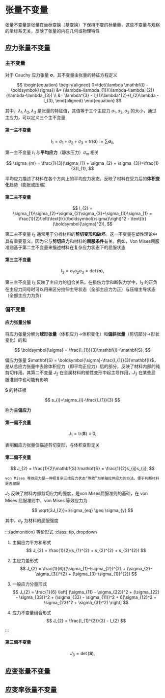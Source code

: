 # 张量不变量

<span class="gray-text">
张量不变量是张量在坐标变换（基变换）下保持不变的标量量，这些不变量与观察的坐标系无关，反映了张量的内在几何或物理特性
</span>

## 应力张量不变量

### 主不变量

对于 Cauchy 应力张量 $\boldsymbol{\sigma}$，其不变量由张量的特征方程定义

$$
\begin{equation}
\begin{aligned}
0=\det(\lambda \mathbf{I} - \boldsymbol{\sigma}) &= (\lambda-\lambda_{1})(\lambda-\lambda_{2})(\lambda-\lambda_{3}) \\
&= \lambda^{3} - I_{1}\lambda^{2}+I_{2}\lambda - I_{3},
\end{aligned}
\end{equation}
$$

其中，$\lambda_{1},\lambda_{2},\lambda_{3}$ 是张量的特征值，其值等于三个主应力 $\sigma_{1},\sigma_{2},\sigma_{3}$ 的大小，通过主应力，可以定义三个主不变量

#### 第一主不变量

$$
I_{1} = \sigma_{1}+\sigma_{2}+\sigma_{3} = \text{tr}(\boldsymbol{\sigma}) := \sum_{i}\boldsymbol{\sigma}_{ii},
$$

第一主不变量 $I_{1}$ 与**平均应力**（静水压力）$\sigma_{m}$ 相关

$$
\sigma_{m} = \frac{1}{3}(\sigma_{1} + \sigma_{2} + \sigma_{3})=\frac{1}{3}I_{1},
$$

平均应力描述了材料在各个方向上的平均应力状态，反映了材料在受力后的**体积变化**趋势（膨胀或压缩）

#### 第二主不变量

$$
I_{2} = \sigma_{1}\sigma_{2}+\sigma_{2}\sigma_{3}+\sigma_{3}\sigma_{1} = \frac{1}{2}\left(\text{tr}(\boldsymbol{\sigma}\right)^2 - \text{tr}(\boldsymbol{\sigma}^2)),
$$

第二主不变量 $I_{2}$ 通常用于分析材料的**剪切变形和破坏**。这一不变量在塑性理论中具有重要意义，因为它与**剪切应力**和材料的**屈服条件**有关。例如，Von Mises屈服准则基于第二主不变量来描述材料在复杂应力状态下的屈服状态

#### 第三主不变量

$$
I_{3} = \sigma_{1}\sigma_{2}\sigma_{3} = \det(\boldsymbol{\sigma}),
$$

第三主不变量 $I_{3}$ 反映了主应力的组合关系。在损伤力学和断裂力学中，$I_{3}$ 的正负在主应力同号时可以用来区分拉伸主导状态（全部主应力为正）与压缩主导状态（全部主应力为负）

### 偏不变量

#### 应力张量分解

将应力张量分解为**球形张量**（体积应力$\rightarrow$体积变化）和**偏斜张量**（剪切部分$\rightarrow$形状变化）的和

$$
\boldsymbol{\sigma} = \frac{I_{1}}{3}\mathbf{I}+\mathbf{S},
$$

偏应力张量 $\mathbf{S} = \boldsymbol{\sigma}-\frac{I_{1}}{3}\mathbf{I}$，是从总应力张量中去除体积应力（即平均正应力）后的部分，反映了材料内部的纯剪切作用。其第二不变量 $J_2$ 在金属材料的塑性变形中起主导作用，$J_3$ 在某些屈服准则中也可能有影响

$\mathbf{S}$ 的特征根 

$$
s_{i}=\sigma_{i}-\frac{I_{1}}{3}
$$

称为**主偏应力**

#### 第一偏不变量

$$
J_{1} = \text{tr}(\mathbf{S})\equiv0,
$$

表明偏应力张量仅描述剪切变形，与体积变形无关

#### 第二偏不变量

$$
J_{2} = \frac{1}{2}\mathbf{S}:\mathbf{S} = \frac{1}{2}s_{ij}s_{ij},
$$

```{margin}
von Mises 等效应力是一种把复杂三维应力状态“等效”为单轴拉伸应力的方法，便于判断材料是否屈服
```

$J_{2}$ 反映了材料内部剪切应力的强度，是von Mises屈服准则的基础，在 von Mises 屈服准则中，von Mises 等效应力为

$$
\sqrt{3J_{2}}=:\sigma_{eq} \geq \sigma_{y}
$$

其中，$\sigma_{y}$ 为材料的屈服强度

:::{admonition} 等价形式
:class: tip, dropdown

1. ‌主偏应力平方和形式
$$
J_{2} = \frac{1}{2}(s_{1}^{2} + s_{2}^{2} + s_{3}^{2})
$$

2. 主应力差形式
$$
J_{2} = \frac{1}{6}((\sigma_{1}-\sigma_{2})^{2} + (\sigma_{2}-\sigma_{3})^{2} + (\sigma_{3}-\sigma_{1})^{2})
$$

3. ‌一般应力分量形式
$$
J_{2} = \frac{1}{6} \left[ (\sigma_{11} - \sigma_{22})^2 + (\sigma_{22} - \sigma_{33})^2 + (\sigma_{33} - \sigma_{11})^2 + 6(\sigma_{12}^2 + \sigma_{23}^2 + \sigma_{31}^2) \right]
$$

4. ‌应力不变量组合形式
$$
J_{2} = \frac{I_{1}^{2}}{3} - I_{2}
$$

:::


#### 第三偏不变量

$$
J_{3} = \det(\mathbf{S}),
$$

## 应变张量不变量

## 应变率张量不变量